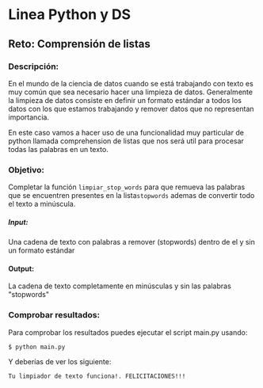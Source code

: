 
# Linea Python y DS
## Reto: Comprensión de listas
### Descripción:
En el mundo de la ciencia de datos cuando se está trabajando con texto es muy común que sea necesario hacer una
limpieza de datos. Generalmente la limpieza de datos consiste en definir un formato estándar a todos los datos 
con los que estamos trabajando y remover datos que no representan importancia.

En este caso vamos a hacer uso de una funcionalidad muy particular de python llamada comprehension  de listas 
que nos será util para procesar todas las palabras en un texto.

### Objetivo:
Completar la función `limpiar_stop_words` para que remueva las palabras que se encuentren presentes en la 
lista`stopwords` ademas de convertir todo el texto a minúscula.

##### Input: 
Una cadena de texto con palabras a remover (stopwords) dentro de el y sin un formato estándar

#### Output:
La cadena de texto completamente en minúsculas y sin las palabras "stopwords"

### Comprobar resultados:
Para comprobar los resultados puedes ejecutar el script main.py usando:
```shell script
$ python main.py
```
Y deberías de ver los siguiente:
```shell script
Tu limpiador de texto funciona!. FELICITACIONES!!!
```